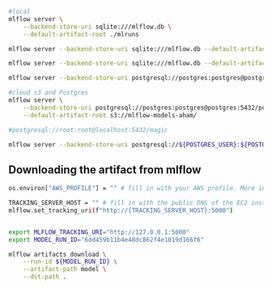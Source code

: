 <!-- The exampe uses AWS to host a remote server. In order to run the example you'll need an AWS account. Follow the steps described in the file `mlflow_on_aws.md` to create a new AWS account and launch the tracking server. 

Starting the MLflow server with S3: -->

```bash
#local
mlflow server \
    --backend-store-uri sqlite:///mlflow.db \
    --default-artifact-root ./mlruns

mlflow server --backend-store-uri sqlite:///mlflow.db --default-artifact-root ./mlruns

mlflow server --backend-store-uri sqlite:///mlflow.db --default-artifact-root ./mlruns --host 0.0.0.0 --port 5000

mlflow server --backend-store-uri postgresql://postgres:postgres@postgres:5432/postgres --default-artifact-root ./mlruns --host 0.0.0.0 --port 5000

#cloud s3 and Postgres
mlflow server \
    --backend-store-uri postgresql://postgres:postgres@postgres:5432/postgres \
    --default-artifact-root s3://mlflow-models-aham/

#postgresql://root:root@localhost:5432/magic

mlflow server --backend-store-uri postgresql://${POSTGRES_USER}:${POSTGRES_PASSWORD}@localhost:${POSTGRES_PORT}/${POSTGRES_DB} --default-artifact-root s3://mlflow-models-aham/ --host 0.0.0.0 --port 5000
```

## Downloading the artifact from mlflow

```bash
os.environ["AWS_PROFILE"] = "" # fill in with your AWS profile. More info: https://docs.aws.amazon.com/sdk-for-java/latest/developer-guide/setup.html#setup-credentials

TRACKING_SERVER_HOST = "" # fill in with the public DNS of the EC2 instance
mlflow.set_tracking_uri(f"http://{TRACKING_SERVER_HOST}:5000")


export MLFLOW_TRACKING_URI="http://127.0.0.1:5000"
export MODEL_RUN_ID="6dd459b11b4e48dc862f4e1019d166f6"

mlflow artifacts download \
    --run-id ${MODEL_RUN_ID} \
    --artifact-path model \
    --dst-path .
```